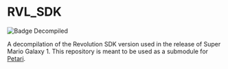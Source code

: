 # RVL_SDK

![Badge Decompiled]

A decompilation of the Revolution SDK version used in the release of Super Mario Galaxy 1. This repository is meant to be used as a submodule for [Petari](https://github.com/shibbo/Petari).

[Badge Decompiled]: https://img.shields.io/endpoint?url=https://raw.githubusercontent.com/shibbo/RVL_SDK/main/data/SDK.json&style=flat 